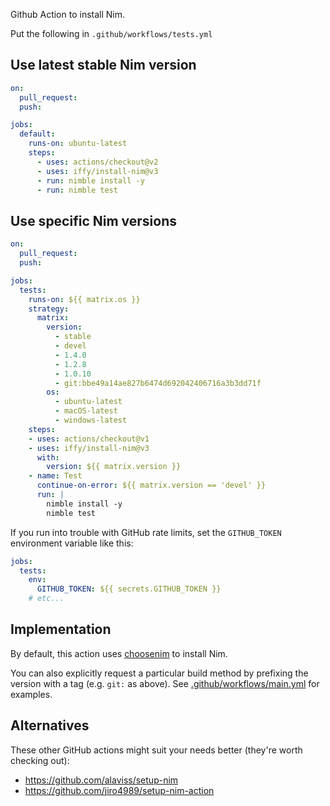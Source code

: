 Github Action to install Nim.

Put the following in `.github/workflows/tests.yml`

## Use latest stable Nim version

```yaml
on:
  pull_request:
  push:

jobs:
  default:
    runs-on: ubuntu-latest
    steps:
      - uses: actions/checkout@v2
      - uses: iffy/install-nim@v3
      - run: nimble install -y
      - run: nimble test
```

## Use specific Nim versions

```yaml
on:
  pull_request:
  push:

jobs:
  tests:
    runs-on: ${{ matrix.os }}
    strategy:
      matrix:
        version:
          - stable
          - devel
          - 1.4.0
          - 1.2.8
          - 1.0.10
          - git:bbe49a14ae827b6474d692042406716a3b3dd71f
        os:
          - ubuntu-latest
          - macOS-latest
          - windows-latest
    steps:
    - uses: actions/checkout@v1
    - uses: iffy/install-nim@v3
      with:
        version: ${{ matrix.version }}
    - name: Test
      continue-on-error: ${{ matrix.version == 'devel' }}
      run: |
        nimble install -y
        nimble test
```

If you run into trouble with GitHub rate limits, set the `GITHUB_TOKEN` environment variable like this:

```yaml
jobs:
  tests:
    env:
      GITHUB_TOKEN: ${{ secrets.GITHUB_TOKEN }}
    # etc...
```

## Implementation

By default, this action uses [choosenim](https://github.com/dom96/choosenim/) to install Nim.

You can also explicitly request a particular build method by prefixing the version with a tag (e.g. `git:` as above).  See [.github/workflows/main.yml](.github/workflows/main.yml) for examples.


## Alternatives

These other GitHub actions might suit your needs better (they're worth checking out):

- https://github.com/alaviss/setup-nim
- https://github.com/jiro4989/setup-nim-action

